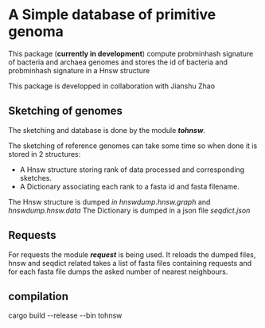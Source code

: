 # A Simple database of primitive genoma

This package (**currently in development**) compute probminhash signature of  bacteria and archaea genomes and stores the id of bacteria and probminhash signature in a Hnsw structure

This package is developped in collaboration with Jianshu Zhao

## Sketching of genomes

The sketching and database is done by the module ***tohnsw***.

The sketching of reference genomes can take some time so when done it is stored in 2 structures:
- A Hnsw structure storing rank of data processed and corresponding sketches.
- A Dictionary associating each rank to a fasta id and fasta filename.

The Hnsw structure is dumped *in hnswdump.hnsw.graph* and  *hnswdump.hnsw.data*
The Dictionary is dumped in a json file *seqdict.json*
## Requests

For requests  the module ***request*** is being used. It reloads the dumped files, hnsw and seqdict related
takes a list of fasta files containing requests and for each fasta file dumps the asked number of nearest neighbours.

## compilation

cargo build --release --bin tohnsw